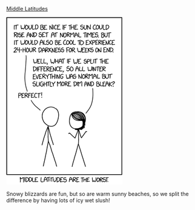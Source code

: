 [Middle Latitudes](https://xkcd.com/2081)

![Middle Latitudes](./random_comic.png)

Snowy blizzards are fun, but so are warm sunny beaches, so we split the difference by having lots of icy wet slush!

